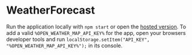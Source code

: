 # WeatherForecast

Run the application locally with `npm start` or open the [hosted version](https://procrafts.github.io/ng-certification/).
To add a valid `%OPEN_WEATHER_MAP_API_KEY%` for the app, open your browsers developer tools and run `localStorage.setItem("API_KEY", "%OPEN_WEATHER_MAP_API_KEY%");` in its console.
